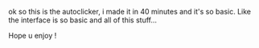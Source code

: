 ok so this is the autoclicker, i made it in 40 minutes and it's so basic.
Like the interface is so basic and all of this stuff...

Hope u enjoy !
